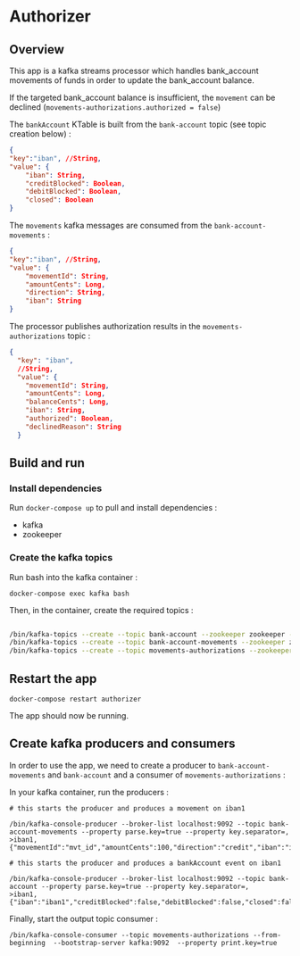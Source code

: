 # Authorizer

## Overview

This app is a kafka streams processor which handles bank_account movements of funds in order to update the bank_account balance.

If the targeted bank_account balance is insufficient, the `movement` can be declined (`movements-authorizations.authorized = false`)

The `bankAccount` KTable is built from the `bank-account` topic (see topic creation below) :

```json
{
"key":"iban", //String,
"value": {
    "iban": String,
    "creditBlocked": Boolean,
    "debitBlocked": Boolean,
    "closed": Boolean 
}
```

The `movements` kafka messages are consumed from the `bank-account-movements` :

```json
{
"key":"iban", //String,
"value": {
    "movementId": String,
    "amountCents": Long,
    "direction": String,
    "iban": String 
}
```

The processor publishes authorization results in the `movements-authorizations` topic :

```json
{
  "key": "iban",
  //String,
  "value": {
    "movementId": String,
    "amountCents": Long,
    "balanceCents": Long,
    "iban": String,
    "authorized": Boolean,
    "declinedReason": String
  }
```

## Build and run

### Install dependencies

Run `docker-compose up` to pull and install dependencies :

- kafka
- zookeeper

### Create the kafka topics

Run bash into the kafka container : 

`docker-compose exec kafka bash`

Then, in the container, create the required topics :

```bash

/bin/kafka-topics --create --topic bank-account --zookeeper zookeeper --partitions 1 --replication-factor 1 --config "cleanup.policy=compact" 
/bin/kafka-topics --create --topic bank-account-movements --zookeeper zookeeper --partitions 1 --replication-factor 1
/bin/kafka-topics --create --topic movements-authorizations --zookeeper zookeeper --partitions 1 --replication-factor 1

```

## Restart the app

`docker-compose restart authorizer`

The app should now be running.

## Create kafka producers and consumers

In order to use the app, we need to create a producer to `bank-account-movements` and `bank-account` and a consumer of `movements-authorizations` :

In your kafka container, run the producers :

```
# this starts the producer and produces a movement on iban1

/bin/kafka-console-producer --broker-list localhost:9092 --topic bank-account-movements --property parse.key=true --property key.separator=,
>iban1,{"movementId":"mvt_id","amountCents":100,"direction":"credit","iban":"iban1"}
```

```
# this starts the producer and produces a bankAccount event on iban1

/bin/kafka-console-producer --broker-list localhost:9092 --topic bank-account --property parse.key=true --property key.separator=,
>iban1,{"iban":"iban1","creditBlocked":false,"debitBlocked":false,"closed":false}
```

Finally, start the output topic consumer : 

`/bin/kafka-console-consumer --topic movements-authorizations --from-beginning  --bootstrap-server kafka:9092  --property print.key=true`

